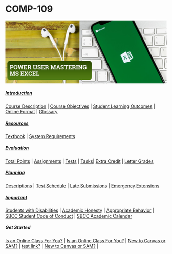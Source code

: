 # COMP-109
![Power-USER-Mastering-MS-Excel-Banner.jpg](/images/Power-USER-Mastering-MS-Excel-Banner.jpg)
##### [Introduction](syllabus/introduction.html)
[Course Description](syllabus/introduction.html#course-description) | [Course Objectives](syllabus/introduction.html#course-objectives) | [Student Learning Outcomes](syllabus/introduction.html#student-learning-outcomes) | [Online Format](syllabus/introduction.html#online-format) | [Glossary](syllabus/introduction.html#glossary)

##### [Resources](syllabus/resources.html)
[Textbook](syllabus/resources.html#textbook) | [System Requirements](syllabus/resources.html#system-requirements)

##### [Evaluation](syllabus/evaluation.html)
[Total Points](syllabus/evaluation.html#total-points) | [Assignments](syllabus/evaluation.html#assignments) | [Tests](syllabus/evaluation.html#tests) | [Tasks](syllabus/evaluation.html#Orientation)| [Extra Credit](syllabus/evaluation.html#extra-credit) | [Letter Grades](syllabus/evaluation.html#course-grade-scale)

##### [Planning](syllabus/planning.html)
[Descriptions](syllabus/planning.html#assignment-descriptions) | [Test Schedule](syllabus/planning.html#test-schedule) | [Late Submissions](syllabus/planning.html#late-submissions) | [Emergency Extensions](syllabus/planning.html#emergency-extensions)

##### [Important](syllabus/important.html)
[Students with Disabilities](syllabus/important.html#students-with-disabilities) | [Academic Honesty](syllabus/important.html#academic-honesty) | [Appropriate Behavior](syllabus/important.html#appropriate-behavior) | <a href="http://www.sbcc.edu/security/standards_of_conduct.php" target="_blank">SBCC Student Code of Conduct</a> | <a href="https://www.sbcc.edu/calendar/" target="_blank">SBCC Academic Calendar</a>

##### Get Started
<a href="http://www.sbcc.edu/distanceeducation/distanceedorientation.php" target="_blank">Is an Online Class For You?</a> |
<a href="http://www.sbcc.edu/distanceeducation/distanceedorientation.php" target="_blank">Is an Online Class For You?</a> |
<a href="https://canvas.sbcc.edu/courses/33499/modules#module_130896" target="_blank">New to Canvas or SAM?</a> |
<a href="https://canvas.sbcc.edu/courses/33499/modules#module_130896" >test link?</a> |
<a href="https://canvas.sbcc.edu/courses/33499/discussion_topics/292342" target="_blank">New to Canvas or SAM?</a> |
